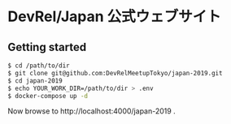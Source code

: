 # DevRel/Japan 公式ウェブサイト

## Getting started

```sh
$ cd /path/to/dir
$ git clone git@github.com:DevRelMeetupTokyo/japan-2019.git
$ cd japan-2019
$ echo YOUR_WORK_DIR=/path/to/dir > .env
$ docker-compose up -d
```

Now browse to http://localhost:4000/japan-2019 .
